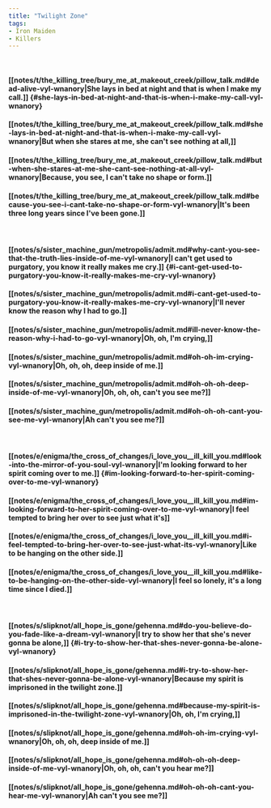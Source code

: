 ```yaml
---
title: "Twilight Zone"
tags:
- Iron Maiden
- Killers
---
```

&nbsp;
#### [[notes/t/the_killing_tree/bury_me_at_makeout_creek/pillow_talk.md#dead-alive-vyl-wnanory|She lays in bed at night and that is when I make my call.]] {#she-lays-in-bed-at-night-and-that-is-when-i-make-my-call-vyl-wnanory}
#### [[notes/t/the_killing_tree/bury_me_at_makeout_creek/pillow_talk.md#she-lays-in-bed-at-night-and-that-is-when-i-make-my-call-vyl-wnanory|But when she stares at me, she can't see nothing at all,]]
#### [[notes/t/the_killing_tree/bury_me_at_makeout_creek/pillow_talk.md#but-when-she-stares-at-me-she-cant-see-nothing-at-all-vyl-wnanory|Because, you see, I can't take no shape or form.]]
#### [[notes/t/the_killing_tree/bury_me_at_makeout_creek/pillow_talk.md#because-you-see-i-cant-take-no-shape-or-form-vyl-wnanory|It's been three long years since I've been gone.]]
&nbsp;
#### [[notes/s/sister_machine_gun/metropolis/admit.md#why-cant-you-see-that-the-truth-lies-inside-of-me-vyl-wnanory|I can't get used to purgatory, you know it really makes me cry.]] {#i-cant-get-used-to-purgatory-you-know-it-really-makes-me-cry-vyl-wnanory}
#### [[notes/s/sister_machine_gun/metropolis/admit.md#i-cant-get-used-to-purgatory-you-know-it-really-makes-me-cry-vyl-wnanory|I'll never know the reason why I had to go.]]
#### [[notes/s/sister_machine_gun/metropolis/admit.md#ill-never-know-the-reason-why-i-had-to-go-vyl-wnanory|Oh, oh, I'm crying,]]
#### [[notes/s/sister_machine_gun/metropolis/admit.md#oh-oh-im-crying-vyl-wnanory|Oh, oh, oh, deep inside of me.]]
#### [[notes/s/sister_machine_gun/metropolis/admit.md#oh-oh-oh-deep-inside-of-me-vyl-wnanory|Oh, oh, oh, can't you see me?]]
#### [[notes/s/sister_machine_gun/metropolis/admit.md#oh-oh-oh-cant-you-see-me-vyl-wnanory|Ah can't you see me?]]
&nbsp;
#### [[notes/e/enigma/the_cross_of_changes/i_love_you__ill_kill_you.md#look-into-the-mirror-of-you-soul-vyl-wnanory|I'm looking forward to her spirit coming over to me.]] {#im-looking-forward-to-her-spirit-coming-over-to-me-vyl-wnanory}
#### [[notes/e/enigma/the_cross_of_changes/i_love_you__ill_kill_you.md#im-looking-forward-to-her-spirit-coming-over-to-me-vyl-wnanory|I feel tempted to bring her over to see just what it's]]
#### [[notes/e/enigma/the_cross_of_changes/i_love_you__ill_kill_you.md#i-feel-tempted-to-bring-her-over-to-see-just-what-its-vyl-wnanory|Like to be hanging on the other side.]]
#### [[notes/e/enigma/the_cross_of_changes/i_love_you__ill_kill_you.md#like-to-be-hanging-on-the-other-side-vyl-wnanory|I feel so lonely, it's a long time since I died.]]
&nbsp;
#### [[notes/s/slipknot/all_hope_is_gone/gehenna.md#do-you-believe-do-you-fade-like-a-dream-vyl-wnanory|I try to show her that she's never gonna be alone,]] {#i-try-to-show-her-that-shes-never-gonna-be-alone-vyl-wnanory}
#### [[notes/s/slipknot/all_hope_is_gone/gehenna.md#i-try-to-show-her-that-shes-never-gonna-be-alone-vyl-wnanory|Because my spirit is imprisoned in the twilight zone.]]
#### [[notes/s/slipknot/all_hope_is_gone/gehenna.md#because-my-spirit-is-imprisoned-in-the-twilight-zone-vyl-wnanory|Oh, oh, I'm crying,]]
#### [[notes/s/slipknot/all_hope_is_gone/gehenna.md#oh-oh-im-crying-vyl-wnanory|Oh, oh, oh, deep inside of me.]]
#### [[notes/s/slipknot/all_hope_is_gone/gehenna.md#oh-oh-oh-deep-inside-of-me-vyl-wnanory|Oh, oh, oh, can't you hear me?]]
#### [[notes/s/slipknot/all_hope_is_gone/gehenna.md#oh-oh-oh-cant-you-hear-me-vyl-wnanory|Ah can't you see me?]]
